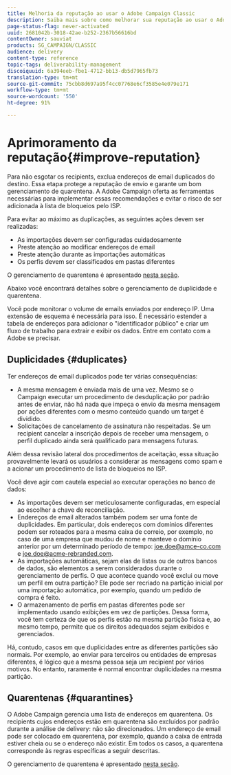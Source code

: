 ```yaml
---
title: Melhoria da reputação ao usar o Adobe Campaign Classic
description: Saiba mais sobre como melhorar sua reputação ao usar o Adobe Campaign Classic.
page-status-flag: never-activated
uuid: 2681042b-3018-42ae-b252-2367b56616bd
contentOwner: sauviat
products: SG_CAMPAIGN/CLASSIC
audience: delivery
content-type: reference
topic-tags: deliverability-management
discoiquuid: 6a394eeb-fbe1-4712-bb13-db5d7965fb73
translation-type: tm+mt
source-git-commit: 75cbb8d697a95f4cc07768e6cf3585e4e079e171
workflow-type: tm+mt
source-wordcount: '550'
ht-degree: 91%

---
```



# Aprimoramento da reputação{#improve-reputation}

Para não esgotar os recipients, exclua endereços de email duplicados do destino. Essa etapa protege a reputação de envio e garante um bom gerenciamento de quarentena. A Adobe Campaign oferta as ferramentas necessárias para implementar essas recomendações e evitar o risco de ser adicionada à lista de bloqueios pelo ISP.

Para evitar ao máximo as duplicações, as seguintes ações devem ser realizadas:

* As importações devem ser configuradas cuidadosamente
* Preste atenção ao modificar endereços de email
* Preste atenção durante as importações automáticas
* Os perfis devem ser classificados em pastas diferentes

O gerenciamento de quarentena é apresentado [nesta seção](../../delivery/using/understanding-quarantine-management.md).

Abaixo você encontrará detalhes sobre o gerenciamento de duplicidade e quarentena.

Você pode monitorar o volume de emails enviados por endereço IP. Uma extensão de esquema é necessária para isso. É necessário estender a tabela de endereços para adicionar o &quot;identificador público&quot; e criar um fluxo de trabalho para extrair e exibir os dados. Entre em contato com a Adobe se precisar.

## Duplicidades {#duplicates}

Ter endereços de email duplicados pode ter várias consequências:

* A mesma mensagem é enviada mais de uma vez. Mesmo se o Campaign executar um procedimento de desduplicação por padrão antes de enviar, não há nada que impeça o envio da mesma mensagem por ações diferentes com o mesmo conteúdo quando um target é dividido.
* Solicitações de cancelamento de assinatura não respeitadas. Se um recipient cancelar a inscrição depois de receber uma mensagem, o perfil duplicado ainda será qualificado para mensagens futuras.

Além dessa revisão lateral dos procedimentos de aceitação, essa situação provavelmente levará os usuários a considerar as mensagens como spam e a acionar um procedimento de  lista de bloqueios no ISP.

Você deve agir com cautela especial ao executar operações no banco de dados:

* As importações devem ser meticulosamente configuradas, em especial ao escolher a chave de reconciliação.
* Endereços de email alterados também podem ser uma fonte de duplicidades. Em particular, dois endereços com domínios diferentes podem ser roteados para a mesma caixa de correio, por exemplo, no caso de uma empresa que mudou de nome e manteve o domínio anterior por um determinado período de tempo: joe.doe@amce-co.com e joe.doe@acme-rebranded.com.
* As importações automáticas, sejam elas de listas ou de outros bancos de dados, são elementos a serem considerados durante o gerenciamento de perfis. O que acontece quando você exclui ou move um perfil em outra partição? Ele pode ser recriado na partição inicial por uma importação automática, por exemplo, quando um pedido de compra é feito.
* O armazenamento de perfis em pastas diferentes pode ser implementado usando exibições em vez de partições. Dessa forma, você tem certeza de que os perfis estão na mesma partição física e, ao mesmo tempo, permite que os direitos adequados sejam exibidos e gerenciados.

Há, contudo, casos em que duplicidades entre as diferentes partições são normais. Por exemplo, ao enviar para terceiros ou entidades de empresas diferentes, é lógico que a mesma pessoa seja um recipient por vários motivos. No entanto, raramente é normal encontrar duplicidades na mesma partição.

## Quarentenas {#quarantines}

O Adobe Campaign gerencia uma lista de endereços em quarentena. Os recipients cujos endereços estão em quarentena são excluídos por padrão durante a análise de delivery: não são direcionados. Um endereço de email pode ser colocado em quarentena, por exemplo, quando a caixa de entrada estiver cheia ou se o endereço não existir. Em todos os casos, a quarentena corresponde às regras específicas a seguir descritas.

O gerenciamento de quarentena é apresentado [nesta seção](../../delivery/using/understanding-quarantine-management.md).
